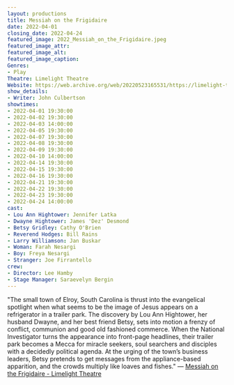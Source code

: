 ```yaml
---
layout: productions
title: Messiah on the Frigidaire
date: 2022-04-01
closing_date: 2022-04-24
featured_image: 2022_Messiah_on_the_Frigidaire.jpeg
featured_image_attr:
featured_image_alt:
featured_image_caption:
Genres: 
- Play
Theatre: Limelight Theatre
Website: https://web.archive.org/web/20220523165531/https://limelight-theatre.org/messiah-on-the-frigidaire/
show_details:
- Writer: John Culbertson
showtimes:
- 2022-04-01 19:30:00
- 2022-04-02 19:30:00
- 2022-04-03 14:00:00
- 2022-04-05 19:30:00
- 2022-04-07 19:30:00
- 2022-04-08 19:30:00
- 2022-04-09 19:30:00
- 2022-04-10 14:00:00
- 2022-04-14 19:30:00
- 2022-04-15 19:30:00
- 2022-04-16 19:30:00
- 2022-04-21 19:30:00
- 2022-04-22 19:30:00
- 2022-04-23 19:30:00
- 2022-04-24 14:00:00
cast:
- Lou Ann Hightower: Jennifer Latka
- Dwayne Hightower: James 'Dez' Desmond
- Betsy Gridley: Cathy O'Brien
- Reverend Hodges: Bill Rains
- Larry Williamson: Jan Buskar
- Woman: Farah Nesargi
- Boy: Freya Nesargi
- Stranger: Joe Firrantello
crew:
- Director: Lee Hamby
- Stage Manager: Saraevelyn Bergin
---
```

"The small town of Elroy, South Carolina is thrust into the evangelical spotlight when what seems to be the image of Jesus appears on a refrigerator in a trailer park. The discovery by Lou Ann Hightower, her husband Dwayne, and her best friend Betsy, sets into motion a frenzy of conflict, communion and good old fashioned commerce. When the National Investigator turns the appearance into front-page headlines, their trailer park becomes a Mecca for miracle seekers, soul searchers and disciples with a decidedly political agenda. At the urging of the town’s business leaders, Betsy pretends to get messages from the appliance-based apparition, and the crowds multiply like loaves and fishes." — [Messiah on the Frigidaire - Limelight Theatre](https://web.archive.org/web/20220523165531/https://limelight-theatre.org/messiah-on-the-frigidaire/)
